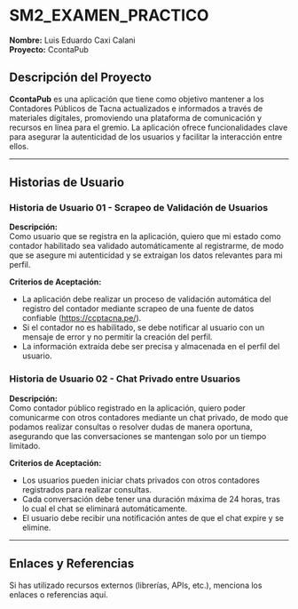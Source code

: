 # SM2_EXAMEN_PRACTICO

**Nombre:** Luis Eduardo Caxi Calani  
**Proyecto:** CcontaPub  

## Descripción del Proyecto

**CcontaPub** es una aplicación que tiene como objetivo mantener a los Contadores Públicos de Tacna actualizados e informados a través de materiales digitales, promoviendo una plataforma de comunicación y recursos en línea para el gremio. La aplicación ofrece funcionalidades clave para asegurar la autenticidad de los usuarios y facilitar la interacción entre ellos.

---

## Historias de Usuario

### Historia de Usuario 01 - Scrapeo de Validación de Usuarios

**Descripción:**  
Como usuario que se registra en la aplicación, quiero que mi estado como contador habilitado sea validado automáticamente al registrarme, de modo que se asegure mi autenticidad y se extraigan los datos relevantes para mi perfil.

**Criterios de Aceptación:**
- La aplicación debe realizar un proceso de validación automática del registro del contador mediante scrapeo de una fuente de datos confiable (https://ccptacna.pe/).
- Si el contador no es habilitado, se debe notificar al usuario con un mensaje de error y no permitir la creación del perfil.
- La información extraída debe ser precisa y almacenada en el perfil del usuario.

### Historia de Usuario 02 - Chat Privado entre Usuarios

**Descripción:**  
Como contador público registrado en la aplicación, quiero poder comunicarme con otros contadores mediante un chat privado, de modo que podamos realizar consultas o resolver dudas de manera oportuna, asegurando que las conversaciones se mantengan solo por un tiempo limitado.

**Criterios de Aceptación:**
- Los usuarios pueden iniciar chats privados con otros contadores registrados para realizar consultas.
- Cada conversación debe tener una duración máxima de 24 horas, tras lo cual el chat se eliminará automáticamente.
- El usuario debe recibir una notificación antes de que el chat expire y se elimine.

---

## Enlaces y Referencias

Si has utilizado recursos externos (librerías, APIs, etc.), menciona los enlaces o referencias aquí.
